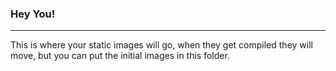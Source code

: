 ### Hey You!
-------------------

This is where your static images will go, when they get compiled they will move, but you can put the initial images in this folder.
